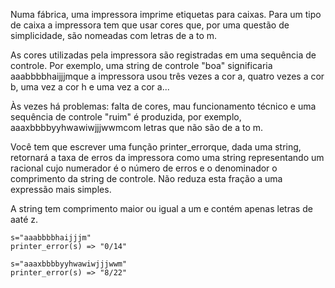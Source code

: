 Numa fábrica, uma impressora imprime etiquetas para caixas. Para um tipo de caixa a impressora tem que usar cores que, por uma questão de simplicidade, são nomeadas com letras de a to m.

As cores utilizadas pela impressora são registradas em uma sequência de controle. Por exemplo, uma string de controle "boa" significaria aaabbbbhaijjjmque a impressora usou três vezes a cor a, quatro vezes a cor b, uma vez a cor h e uma vez a cor a...

Às vezes há problemas: falta de cores, mau funcionamento técnico e uma sequência de controle "ruim" é produzida, por exemplo, aaaxbbbbyyhwawiwjjjwwmcom letras que não são de a to m.

Você tem que escrever uma função printer_errorque, dada uma string, retornará a taxa de erros da impressora como uma string representando um racional cujo numerador é o número de erros e o denominador o comprimento da string de controle. Não reduza esta fração a uma expressão mais simples.

A string tem comprimento maior ou igual a um e contém apenas letras de aaté z.

```
s="aaabbbbhaijjjm"
printer_error(s) => "0/14"

s="aaaxbbbbyyhwawiwjjjwwm"
printer_error(s) => "8/22"
```
